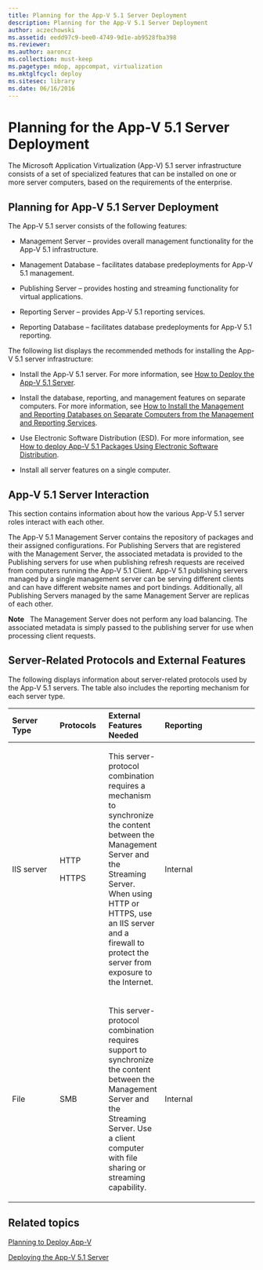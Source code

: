 ```yaml
---
title: Planning for the App-V 5.1 Server Deployment
description: Planning for the App-V 5.1 Server Deployment
author: aczechowski
ms.assetid: eedd97c9-bee0-4749-9d1e-ab9528fba398
ms.reviewer:
ms.author: aaroncz
ms.collection: must-keep
ms.pagetype: mdop, appcompat, virtualization
ms.mktglfcycl: deploy
ms.sitesec: library
ms.date: 06/16/2016
---
```



# Planning for the App-V 5.1 Server Deployment


The Microsoft Application Virtualization (App-V) 5.1 server infrastructure consists of a set of specialized features that can be installed on one or more server computers, based on the requirements of the enterprise.

## Planning for App-V 5.1 Server Deployment


The App-V 5.1 server consists of the following features:

-   Management Server – provides overall management functionality for the App-V 5.1 infrastructure.

-   Management Database – facilitates database predeployments for App-V 5.1 management.

-   Publishing Server – provides hosting and streaming functionality for virtual applications.

-   Reporting Server – provides App-V 5.1 reporting services.

-   Reporting Database – facilitates database predeployments for App-V 5.1 reporting.

The following list displays the recommended methods for installing the App-V 5.1 server infrastructure:

-   Install the App-V 5.1 server. For more information, see [How to Deploy the App-V 5.1 Server](how-to-deploy-the-app-v-51-server.md).

-   Install the database, reporting, and management features on separate computers. For more information, see [How to Install the Management and Reporting Databases on Separate Computers from the Management and Reporting Services](how-to-install-the-management-and-reporting-databases-on-separate-computers-from-the-management-and-reporting-services51.md).

-   Use Electronic Software Distribution (ESD). For more information, see [How to deploy App-V 5.1 Packages Using Electronic Software Distribution](how-to-deploy-app-v-51-packages-using-electronic-software-distribution.md).

-   Install all server features on a single computer.

## <a href="" id="---------app-v-5-1-server-interaction"></a> App-V 5.1 Server Interaction


This section contains information about how the various App-V 5.1 server roles interact with each other.

The App-V 5.1 Management Server contains the repository of packages and their assigned configurations. For Publishing Servers that are registered with the Management Server, the associated metadata is provided to the Publishing servers for use when publishing refresh requests are received from computers running the App-V 5.1 Client. App-V 5.1 publishing servers managed by a single management server can be serving different clients and can have different website names and port bindings. Additionally, all Publishing Servers managed by the same Management Server are replicas of each other.

**Note**  
The Management Server does not perform any load balancing. The associated metadata is simply passed to the publishing server for use when processing client requests.



## Server-Related Protocols and External Features


The following displays information about server-related protocols used by the App-V 5.1 servers. The table also includes the reporting mechanism for each server type.

<table>
<colgroup>
<col width="20%" />
<col width="20%" />
<col width="20%" />
<col width="20%" />
<col width="20%" />
</colgroup>
<thead>
<tr class="header">
<th align="left">Server Type</th>
<th align="left">Protocols</th>
<th align="left">External Features Needed</th>
<th align="left">Reporting</th>
<th align="left"></th>
</tr>
</thead>
<tbody>
<tr class="odd">
<td align="left"><p>IIS server</p></td>
<td align="left"><p>HTTP</p>
<p>HTTPS</p></td>
<td align="left"><p>This server-protocol combination requires a mechanism to synchronize the content between the Management Server and the Streaming Server. When using HTTP or HTTPS, use an IIS server and a firewall to protect the server from exposure to the Internet.</p></td>
<td align="left"><p>Internal</p></td>
<td align="left"></td>
</tr>
<tr class="even">
<td align="left"><p>File</p></td>
<td align="left"><p>SMB</p></td>
<td align="left"><p>This server-protocol combination requires support to synchronize the content between the Management Server and the Streaming Server. Use a client computer with file sharing or streaming capability.</p></td>
<td align="left"><p>Internal</p></td>
<td align="left"></td>
</tr>
</tbody>
</table>








## Related topics


[Planning to Deploy App-V](planning-to-deploy-app-v51.md)

[Deploying the App-V 5.1 Server](deploying-the-app-v-51-server.md)









